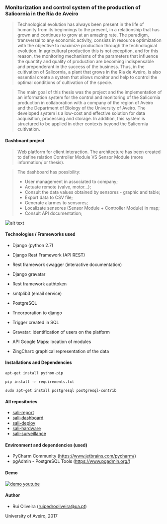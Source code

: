 ### Monitorization and control system of the production of Salicornia in the Ria de Aveiro

> Technological evolution has always been present in the life of humanity from its beginnings to the present, in a relationship that has grown and continues to grow at an amazing rate. The paradigm, transversal to any economic activity, consists in resource optimization with the objective to maximize production through the technological evolution. In agricultural production this is not exception, and for this reason, the monitoring mechanisms of the parameters that influence the quantity and quality of production are becoming indispensable and preponderant in the success of the business. Thus, in the cultivation of Salicornia, a plant that grows in the Ria de Aveiro, is also essential create a system that allows monitor and help to control the optimal conditions of cultivation of the specie.

> The main goal of this thesis was the project and the implementation of an information system for the control and monitoring of the Salicornia production in collaboration with a company of the region of Aveiro and the Department of Biology of the University of Aveiro. The developed system is a low-cost and effective solution for data acquisition, processing and storage. In addition, this system is structured to be applied in other contexts beyond the Salicornia cultivation.

#### Dashboard project

> Web platform for client interaction. The architecture has been created to define relation Controller Module VS Sensor Module (more information/ or thesis). 

> The dashboard has possibility:  
> * User management in associated to company; 
> * Actuate remote (valve, motor...);
> * Consult the data values obtained by sensores - graphic and table;
> * Export data to CSV file;
> * Generate alarmes to sensores; 
> * Localizate sensores (Sensor Module + Controller Module) in map; 
> * Consult API documentation; 

![alt text](https://github.com/ruipoliveira/sali-dashboard/blob/master/resources/arquitetura-final-dashboard.jpg)

#### Technologies / Frameworks used

* Django (python 2.7)
* Django Rest Framework (API REST)
* Rest framework swagger (interactive documentation)
* Django gravatar
* Rest framework authtoken
* smtplib3 (email service)

* PostgreSQL
* Tncorporation to django 
* Trigger created in SQL 

* Gravatar: identification of users on the platform
* API Google Maps: location of modules
* ZingChart: graphical representation of the data


#### Installations and Dependencies

`
apt-get install python-pip
`

`
pip install -r requirements.txt
`

`
sudo apt-get install postgresql postgresql-contrib
`


#### All repositories

* [sali-report](https://github.com/ruipoliveira/sali-report)
* [sali-dashboard](https://github.com/ruipoliveira/sali-dashboard)
* [sali-deploy](https://github.com/ruipoliveira/sali-deploy)
* [sali-hardware](https://github.com/ruipoliveira/sali-hardware)
* [sali-surveillance](https://github.com/ruipoliveira/sali-surveillance)


#### Environment and dependencies (used)

* PyCharm Community (https://www.jetbrains.com/pycharm/)
* pgAdmin - PostgreSQL Tools (https://www.pgadmin.org/)


#### Demo

[![demo youtube](https://img.youtube.com/vi/AH98j7ISiLc/3.jpg)](https://www.youtube.com/watch?v=AH98j7ISiLc&index=1&list=UUMdlsvA5W6tYu35oN_AEZ5A)


#### Author
* Rui Oliveira (ruipedrooliveira@ua.pt)

University of Aveiro, 2017
